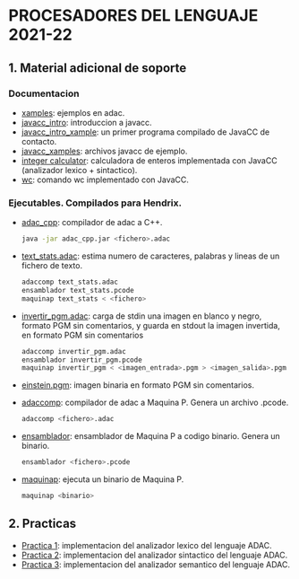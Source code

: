 # PROCESADORES DEL LENGUAJE 2021-22
## 1. Material adicional de soporte
### Documentacion
- [xamples](https://github.com/ddevigner/pleng21-22/tree/main/doc/xamples): ejemplos en adac.
- [javacc_intro](https://github.com/ddevigner/pleng21-22/blob/main/doc/javacc_intro.pdf): introduccion a javacc.
- [javacc_intro_xample](https://github.com/ddevigner/pleng21-22/blob/main/doc/javacc_intro_xample.zip): un primer programa compilado de JavaCC de contacto.
- [javacc_xamples](https://github.com/ddevigner/pleng21-22/blob/main/doc/javacc_xamples.zip): archivos javacc de ejemplo.
- [integer calculator](https://github.com/ddevigner/pleng21-22/blob/main/doc/calc_enteros_sint.zip): calculadora de enteros implementada con JavaCC (analizador lexico + sintactico).
- [wc](https://github.com/ddevigner/pleng21-22/tree/main/doc/wc): comando wc implementado con JavaCC.

### Ejecutables. Compilados para Hendrix.
- [adac_cpp](https://github.com/ddevigner/pleng21-22/tree/main/doc/adac_cpp): compilador de adac a C++.
    ```bash
    java -jar adac_cpp.jar <fichero>.adac
    ```

- [text_stats.adac](https://github.com/ddevigner/pleng21-22/blob/main/doc/text_stats.adac): estima numero de caracteres, palabras y lineas de un fichero de texto.
    ```bash
    adaccomp text_stats.adac
    ensamblador text_stats.pcode
    maquinap text_stats < <fichero>
    ```

- [invertir_pgm.adac](https://github.com/ddevigner/pleng21-22/blob/main/doc/invertir_pgm.adac): carga de stdin una imagen en blanco y negro, formato PGM sin comentarios, y guarda en stdout la imagen invertida, en formato PGM sin comentarios
    ```bash
    adaccomp invertir_pgm.adac
    ensamblador invertir_pgm.pcode
    maquinap invertir_pgm < <imagen_entrada>.pgm > <imagen_salida>.pgm
    ```

- [einstein.pgm](https://github.com/ddevigner/pleng21-22/blob/main/doc/einstein.pgm): imagen binaria en formato PGM sin comentarios.

- [adaccomp](https://github.com/ddevigner/pleng21-22/blob/main/doc/adaccomp): compilador de adac a Maquina P. Genera un archivo .pcode.
    ```bash
    adaccomp <fichero>.adac
    ```

- [ensamblador](https://github.com/ddevigner/pleng21-22/blob/main/doc/ensamblador): ensamblador de Maquina P a codigo binario. Genera un binario.
    ```bash
    ensamblador <fichero>.pcode
    ```

- [maquinap](https://github.com/ddevigner/pleng21-22/blob/main/doc/maquinap): ejecuta un binario de Maquina P.
    ```bash
    maquinap <binario>
    ```

## 2. Practicas
- [Practica 1](https://github.com/ddevigner/pleng21-22/tree/main/practica_1): implementacion del analizador lexico del lenguaje ADAC.
- [Practica 2](https://github.com/ddevigner/pleng21-22/tree/main/practica_2): implementacion del analizador sintactico del lenguaje ADAC.
- [Practica 3](https://github.com/ddevigner/pleng21-22/tree/main/practica_2): implementacion del analizador semantico del lenguaje ADAC.
